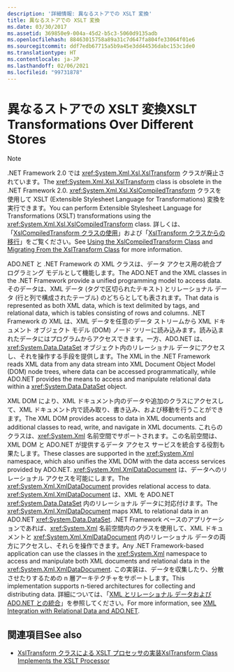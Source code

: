 ```yaml
---
description: '詳細情報: 異なるストアでの XSLT 変換'
title: 異なるストアでの XSLT 変換
ms.date: 03/30/2017
ms.assetid: 369850e9-004a-45d2-b5c3-5060d9135adb
ms.openlocfilehash: 88463015758a89a31c7d647fa804fe33064f01e6
ms.sourcegitcommit: ddf7edb67715a5b9a45e3dd44536dabc153c1de0
ms.translationtype: HT
ms.contentlocale: ja-JP
ms.lasthandoff: 02/06/2021
ms.locfileid: "99731878"
---
```

# <a name="xslt-transformations-over-different-stores"></a><span data-ttu-id="0ace9-103">異なるストアでの XSLT 変換</span><span class="sxs-lookup"><span data-stu-id="0ace9-103">XSLT Transformations Over Different Stores</span></span>

> [!NOTE]
> <span data-ttu-id="0ace9-104">.NET Framework 2.0 では <xref:System.Xml.Xsl.XslTransform> クラスが廃止されています。</span><span class="sxs-lookup"><span data-stu-id="0ace9-104">The <xref:System.Xml.Xsl.XslTransform> class is obsolete in the .NET Framework 2.0.</span></span> <span data-ttu-id="0ace9-105"><xref:System.Xml.Xsl.XslCompiledTransform> クラスを使用して XSLT (Extensible Stylesheet Language for Transformations) 変換を実行できます。</span><span class="sxs-lookup"><span data-stu-id="0ace9-105">You can perform Extensible Stylesheet Language for Transformations (XSLT) transformations using the <xref:System.Xml.Xsl.XslCompiledTransform> class.</span></span> <span data-ttu-id="0ace9-106">詳しくは、「[XslCompiledTransform クラスの使用](using-the-xslcompiledtransform-class.md)」および「[XslTransform クラスからの移行](migrating-from-the-xsltransform-class.md)」をご覧ください。</span><span class="sxs-lookup"><span data-stu-id="0ace9-106">See [Using the XslCompiledTransform Class](using-the-xslcompiledtransform-class.md) and [Migrating From the XslTransform Class](migrating-from-the-xsltransform-class.md) for more information.</span></span>  
  
 <span data-ttu-id="0ace9-107">ADO.NET と .NET Framework の XML クラスは、データ アクセス用の統合プログラミング モデルとして機能します。</span><span class="sxs-lookup"><span data-stu-id="0ace9-107">The ADO.NET and the XML classes in the .NET Framework provide a unified programming model to access data.</span></span> <span data-ttu-id="0ace9-108">そのデータは、XML データ (タグで区切られたテキスト) とリレーショナル データ (行と列で構成されたテーブル) のどちらとしても表されます。</span><span class="sxs-lookup"><span data-stu-id="0ace9-108">That data is represented as both XML data, which is text delimited by tags, and relational data, which is tables consisting of rows and columns.</span></span> <span data-ttu-id="0ace9-109">.NET Framework の XML は、XML データを任意のデータ ストリームから XML ドキュメント オブジェクト モデル (DOM) ノード ツリーに読み込みます。読み込まれたデータにはプログラムからアクセスできます。一方、ADO.NET は、<xref:System.Data.DataSet> オブジェクト内のリレーショナル データにアクセスし、それを操作する手段を提供します。</span><span class="sxs-lookup"><span data-stu-id="0ace9-109">The XML in the .NET Framework reads XML data from any data stream into XML Document Object Model (DOM) node trees, where data can be accessed programmatically, while ADO.NET provides the means to access and manipulate relational data within a <xref:System.Data.DataSet> object.</span></span>  
  
 <span data-ttu-id="0ace9-110">XML DOM により、XML ドキュメント内のデータや追加のクラスにアクセスして、XML ドキュメント内で読み取り、書き込み、および移動を行うことができます。</span><span class="sxs-lookup"><span data-stu-id="0ace9-110">The XML DOM provides access to data in XML documents and additional classes to read, write, and navigate in XML documents.</span></span> <span data-ttu-id="0ace9-111">これらのクラスは、<xref:System.Xml> 名前空間でサポートされます。この名前空間は、XML DOM と ADO.NET が提供するデータ アクセス サービスを統合する役割も果たします。</span><span class="sxs-lookup"><span data-stu-id="0ace9-111">These classes are supported in the <xref:System.Xml> namespace, which also unifies the XML DOM with the data access services provided by ADO.NET.</span></span> <span data-ttu-id="0ace9-112"><xref:System.Xml.XmlDataDocument> は、データへのリレーショナル アクセスを可能にします。</span><span class="sxs-lookup"><span data-stu-id="0ace9-112">The <xref:System.Xml.XmlDataDocument> provides relational access to data.</span></span> <span data-ttu-id="0ace9-113"><xref:System.Xml.XmlDataDocument> は、XML を ADO.NET <xref:System.Data.DataSet> 内のリレーショナル データに対応付けます。</span><span class="sxs-lookup"><span data-stu-id="0ace9-113">The <xref:System.Xml.XmlDataDocument> maps XML to relational data in an ADO.NET <xref:System.Data.DataSet>.</span></span> <span data-ttu-id="0ace9-114">.NET Framework ベースのアプリケーションであれば、<xref:System.Xml> 名前空間内のクラスを使用して、XML ドキュメントと <xref:System.Xml.XmlDataDocument> 内のリレーショナル データの両方にアクセスし、それらを操作できます。</span><span class="sxs-lookup"><span data-stu-id="0ace9-114">Any .NET Framework-based application can use the classes in the <xref:System.Xml> namespace to access and manipulate both XML documents and relational data in the <xref:System.Xml.XmlDataDocument>.</span></span> <span data-ttu-id="0ace9-115">この実装は、データを収集したり、分散させたりするための n 層アーキテクチャをサポートします。</span><span class="sxs-lookup"><span data-stu-id="0ace9-115">This implementation supports n-tiered architectures for collecting and distributing data.</span></span> <span data-ttu-id="0ace9-116">詳細については、「[XML とリレーショナル データおよび ADO.NET との統合](xml-integration-with-relational-data-and-adonet.md)」を参照してください。</span><span class="sxs-lookup"><span data-stu-id="0ace9-116">For more information, see [XML Integration with Relational Data and ADO.NET](xml-integration-with-relational-data-and-adonet.md).</span></span>  
  
## <a name="see-also"></a><span data-ttu-id="0ace9-117">関連項目</span><span class="sxs-lookup"><span data-stu-id="0ace9-117">See also</span></span>

- [<span data-ttu-id="0ace9-118">XslTransform クラスによる XSLT プロセッサの実装</span><span class="sxs-lookup"><span data-stu-id="0ace9-118">XslTransform Class Implements the XSLT Processor</span></span>](xsltransform-class-implements-the-xslt-processor.md)
